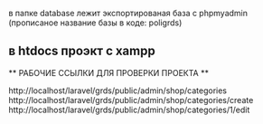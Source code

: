 в папке database лежит экспортированая база с phpmyadmin (прописаное название базы в коде: poligrds)

в htdocs проэкт с xampp
-----------------------------------------
** РАБОЧИЕ ССЫЛКИ ДЛЯ ПРОВЕРКИ ПРОЕКТА **

http://localhost/laravel/grds/public/admin/shop/categories
http://localhost/laravel/grds/public/admin/shop/categories/create
http://localhost/laravel/grds/public/admin/shop/categories/1/edit